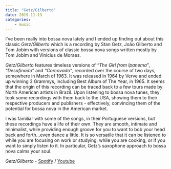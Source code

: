 ```yaml
---
title: "Getz/Gilberto"
date: 2019-11-13
categories:
    - music
---
```


I’ve been really into bossa nova lately and I ended up finding out about this classic *Getz/Gilberto* which is a recording by Stan Getz, João Gilberto and Tom Jobim with versions of classic bossa nova songs written mostly by Tom Jobim and Vinicius de Moraes. <!--more-->

*Getz/Gilberto* features timeless versions of *“The Girl from Ipanema”*, *“Desafinado”* and *“Corcovado”*, recorded over the course of two days, somewhere in March of 1963. It was released in 1964 by Verve and ended up winning 3 Grammys, including Best Album of The Year, in 1965. It seems that the origin of this recording can be traced back to a few tours made by North American artists in Brazil. Upon listening to bossa nova tunes, they took some recordings with them back to the USA, showing them to their respective producers and publishers - effectively, convincing them of the potential for bossa nova in the American market.

I was familiar with some of the songs, in their Portuguese versions, but these recordings have a life of their own. They are smooth, intimate and minimalist, while providing enough groove for you to want to bob your head back and forth...even dance a little. It is so versatile that it can be listened to while you are focusing on work or studying, while you are cooking, or if you want to simply listen to it. In particular, Getz’s saxophone approach to bossa nova calms your soul.

*Getz/Gilberto* - [Spotify](https://open.spotify.com/album/08HyQbnGbDvcZmEM5hPRrr) / [Youtube](https://www.youtube.com/watch?v=ckmcdcQ2mEg)

